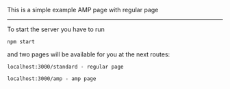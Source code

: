 This is a simple example AMP page with regular page
__________

To start the server you have to run

    npm start

and two pages will be available for you at the next routes:

    localhost:3000/standard - regular page

    localhost:3000/amp - amp page
